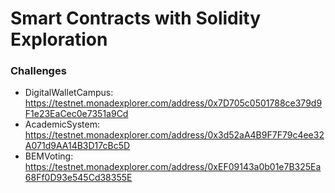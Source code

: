 # Smart Contracts with Solidity Exploration

### Challenges

- DigitalWalletCampus: https://testnet.monadexplorer.com/address/0x7D705c0501788ce379d9F1e23EaCec0e7351a9Cd
- AcademicSystem: https://testnet.monadexplorer.com/address/0x3d52aA4B9F7F79c4ee32A071d9AA14B3D17cBc5D
- BEMVoting: https://testnet.monadexplorer.com/address/0xEF09143a0b01e7B325Ea68Ff0D93e545Cd38355E
